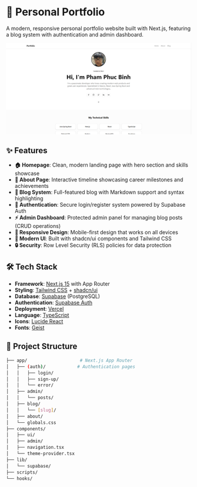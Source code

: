 # 🚀 Personal Portfolio

A modern, responsive personal portfolio website built with Next.js, featuring a blog system with authentication and admin dashboard.

![Portfolio Preview](/public/portfolio_preview.png)

## ✨ Features

- **🏠 Homepage**: Clean, modern landing page with hero section and skills showcase
- **👤 About Page**: Interactive timeline showcasing career milestones and achievements
- **📝 Blog System**: Full-featured blog with Markdown support and syntax highlighting
- **🔐 Authentication**: Secure login/register system powered by Supabase Auth
- **⚡ Admin Dashboard**: Protected admin panel for managing blog posts (CRUD operations)
- **📱 Responsive Design**: Mobile-first design that works on all devices
- **🎨 Modern UI**: Built with shadcn/ui components and Tailwind CSS
- **🔒 Security**: Row Level Security (RLS) policies for data protection

## 🛠️ Tech Stack

- **Framework**: [Next.js 15](https://nextjs.org/) with App Router
- **Styling**: [Tailwind CSS](https://tailwindcss.com/) + [shadcn/ui](https://ui.shadcn.com/)
- **Database**: [Supabase](https://supabase.com/) (PostgreSQL)
- **Authentication**: [Supabase Auth](https://supabase.com/auth)
- **Deployment**: [Vercel](https://vercel.com/)
- **Language**: [TypeScript](https://www.typescriptlang.org/)
- **Icons**: [Lucide React](https://lucide.dev/)
- **Fonts**: [Geist](https://vercel.com/font)

## 📁 Project Structure

```bash
├── app/                    # Next.js App Router
│   ├── (auth)/            # Authentication pages
│   │   ├── login/
│   │   ├── sign-up/
│   │   └── error/
│   ├── admin/            
│   │   └── posts/       
│   ├── blog/           
│   │   └── [slug]/      
│   ├── about/           
│   └── globals.css       
├── components/        
│   ├── ui/             
│   ├── admin/       
│   ├── navigation.tsx    
│   └── theme-provider.tsx
├── lib/                
│   └── supabase/        
├── scripts/             
└── hooks/               
```
